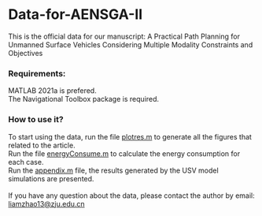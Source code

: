 # Data-for-AENSGA-II
This is the official data for our manuscript: A Practical Path Planning for Unmanned Surface Vehicles Considering Multiple Modality Constraints and Objectives
 

### Requirements:
MATLAB 2021a is prefered.\
The Navigational Toolbox package is required.

### How to use it?
To start using the data, run the file [plotres.m](https://github.com/LiangZhao13/Data-for-path-plannning-considering-multi-modality-constraint/blob/main/plotres.m) to generate all the figures that related to the article.\
Run the file [energyConsume.m](https://github.com/LiangZhao13/Data-for-path-plannning-considering-multi-modality-constraint/blob/main/energyConsume.m) to calculate the energy consumption for each case.\
Run the [appendix.m](https://github.com/LiangZhao13/Data-for-path-plannning-considering-multi-modality-constraint/blob/main/appendix.m) file, the results generated by the USV model simulations are presented.\
\
If you have any question about the data, please contact the author by email: liamzhao13@zju.edu.cn
